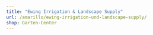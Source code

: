 ```yaml
---
title: "Ewing Irrigation & Landscape Supply"
url: /amarillo/ewing-irrigation-und-landscape-supply/
shop: Garten-Center
---
```

